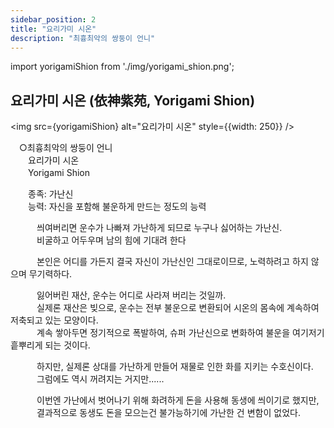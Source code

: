 ```yaml
---
sidebar_position: 2
title: "요리가미 시온"
description: "최흉최악의 쌍둥이 언니"
---
```


import yorigamiShion from './img/yorigami_shion.png';

## 요리가미 시온 (依神紫苑, Yorigami Shion)

<img src={yorigamiShion} alt="요리가미 시온" style={{width: 250}} />

　○최흉최악의 쌍둥이 언니  
　　요리가미 시온  
　　Yorigami Shion  

　　종족: 가난신  
　　능력: 자신을 포함해 불운하게 만드는 정도의 능력  

　　　씌여버리면 운수가 나빠져 가난하게 되므로 누구나 싫어하는 가난신.  
　　　비굴하고 어두우며 남의 힘에 기대려 한다  

　　　본인은 어디를 가든지 결국 자신이 가난신인 그대로이므로, 노력하려고 하지 않으며 무기력하다.  

　　　잃어버린 재산, 운수는 어디로 사라져 버리는 것일까.  
　　　실제론 재산은 빚으로, 운수는 전부 불운으로 변환되어 시온의 몸속에 계속하여 저축되고 있는 모양이다.  
　　　계속 쌓아두면 정기적으로 폭발하여, 슈퍼 가난신으로 변화하여 불운을 여기저기 흩뿌리게 되는 것이다.  

　　　하지만, 실제론 상대를 가난하게 만들어 재물로 인한 화를 지키는 수호신이다.  
　　　그럼에도 역시 꺼려지는 거지만......  

　　　이번엔 가난에서 벗어나기 위해 화려하게 돈을 사용해 동생에 씌이기로 했지만,  
　　　결과적으로 동생도 돈을 모으는건 불가능하기에 가난한 건 변함이 없었다.
